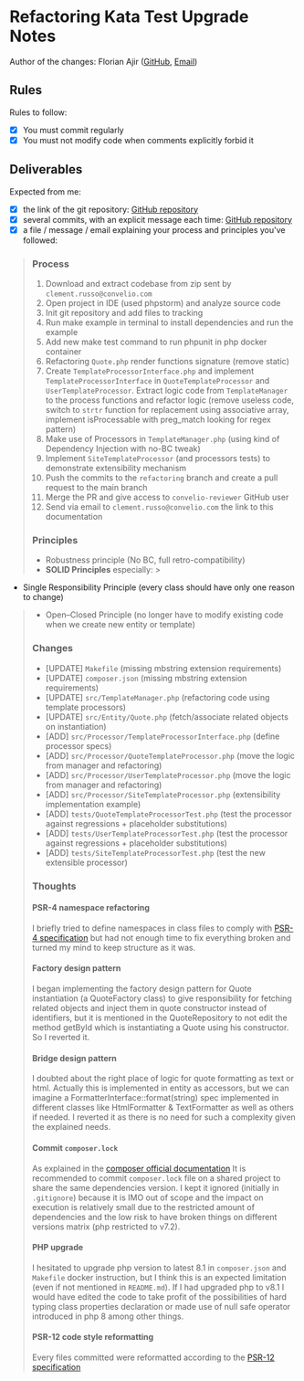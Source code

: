 # Refactoring Kata Test Upgrade Notes

Author of the changes: Florian Ajir ([GitHub](https://github.com/florianajir), [Email](mailto:florianajir@gmail.com))

## Rules

Rules to follow:

- [x] You must commit regularly
- [x] You must not modify code when comments explicitly forbid it

## Deliverables

Expected from me:

- [x] the link of the git repository: [GitHub repository](https://github.com/florianajir/backend-test-main)
- [x] several commits, with an explicit message each
  time: [GitHub repository](https://github.com/florianajir/backend-test-main/commits)
- [x] a file / message / email explaining your process and principles you've followed:

> ### Process
> 1. Download and extract codebase from zip sent by `clement.russo@convelio.com`
> 2. Open project in IDE (used phpstorm) and analyze source code
> 3. Init git repository and add files to tracking
> 4. Run make example in terminal to install dependencies and run the example
> 5. Add new make test command to run phpunit in php docker container
> 6. Refactoring `Quote.php` render functions signature (remove static)
> 7. Create `TemplateProcessorInterface.php` and implement `TemplateProcessorInterface` in `QuoteTemplateProcessor` and
     `UserTemplateProcessor`. Extract logic code from `TemplateManager` to the process functions and refactor logic
     (remove useless code, switch to `strtr` function for replacement using associative array, implement isProcessable
     with preg_match looking for regex pattern)
> 8. Make use of Processors in `TemplateManager.php` (using kind of Dependency Injection with no-BC tweak)
> 9. Implement `SiteTemplateProcessor` (and processors tests) to demonstrate extensibility mechanism
> 10. Push the commits to the `refactoring` branch and create a pull request to the main branch
> 11. Merge the PR and give access to `convelio-reviewer` GitHub user
> 12. Send via email to `clement.russo@convelio.com` the link to this documentation
>
> ### Principles
> * Robustness principle (No BC, full retro-compatibility)
> * **SOLID Principles** especially:
    >
* Single Responsibility Principle (every class should have only one reason to change)
>   * Open–Closed Principle (no longer have to modify existing code when we create new entity or template)
>
> ### Changes
> * [UPDATE] `Makefile` (missing mbstring extension requirements)
> * [UPDATE] `composer.json` (missing mbstring extension requirements)
> * [UPDATE] `src/TemplateManager.php` (refactoring code using template processors)
> * [UPDATE] `src/Entity/Quote.php` (fetch/associate related objects on instantiation)
> * [ADD] `src/Processor/TemplateProcessorInterface.php` (define processor specs)
> * [ADD] `src/Processor/QuoteTemplateProcessor.php` (move the logic from manager and refactoring)
> * [ADD] `src/Processor/UserTemplateProcessor.php` (move the logic from manager and refactoring)
> * [ADD] `src/Processor/SiteTemplateProcessor.php` (extensibility implementation example)
> * [ADD] `tests/QuoteTemplateProcessorTest.php` (test the processor against regressions + placeholder substitutions)
> * [ADD] `tests/UserTemplateProcessorTest.php` (test the processor against regressions + placeholder substitutions)
> * [ADD] `tests/SiteTemplateProcessorTest.php` (test the new extensible processor)
>
> ### Thoughts
> #### PSR-4 namespace refactoring
> I briefly tried to define namespaces in class files to comply with
> [PSR-4 specification](https://www.php-fig.org/psr/psr-4/) but had not enough time to fix everything broken and turned
> my mind to keep structure as it was.
> #### Factory design pattern
> I began implementing the factory design pattern for Quote instantiation (a QuoteFactory class) to give responsibility
> for fetching related objects and inject them in quote constructor instead of identifiers, but it is mentioned in the
> QuoteRepository to not edit the method getById which is instantiating a Quote using his constructor. So I reverted it.
> #### Bridge design pattern
> I doubted about the right place of logic for quote formatting as text or html. Actually this is implemented in
> entity as accessors, but we can imagine a FormatterInterface::format(string) spec implemented in different classes
> like HtmlFormatter & TextFormatter as well as others if needed.
> I reverted it as there is no need for such a complexity given the explained needs.
> #### Commit `composer.lock`
> As explained in
> the [composer official documentation](https://getcomposer.org/doc/01-basic-usage.md#commit-your-composer-lock-file-to-version-control)
> It is recommended to commit `composer.lock` file on a shared project to share the same dependencies version.
> I kept it ignored (initially in `.gitignore`) because it is IMO out of scope and the impact on execution is relatively
> small due to the restricted amount of dependencies and the low risk to have broken things on different versions matrix
> (php restricted to v7.2).
> #### PHP upgrade
> I hesitated to upgrade php version to latest 8.1 in `composer.json` and `Makefile` docker instruction, but I think
> this is an expected limitation (even if not mentioned in `README.md`). If I had upgraded php to v8.1 I would have
> edited the code to take profit of the possibilities of hard typing class properties declaration or made use of null
> safe operator introduced in php 8 among other things.
> #### PSR-12 code style reformatting
> Every files committed were reformatted according to the [PSR-12 specification](https://www.php-fig.org/psr/psr-12/)
